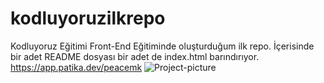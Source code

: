 # kodluyoruzilkrepo
Kodluyoruz Eğitimi Front-End Eğitiminde oluşturduğum ilk repo. İçerisinde bir adet README dosyası
bir adet de index.html barındırıyor.
https://app.patika.dev/peacemk
![Project-picture](https://imgyukle.com/i/nXqbXM)


